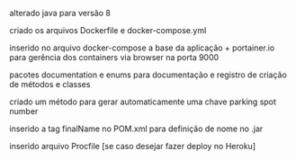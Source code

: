 alterado java para versão 8

criado os arquivos Dockerfile e docker-compose.yml

inserido no arquivo docker-compose a base da aplicação + portainer.io para gerência dos containers via browser na porta 9000

pacotes documentation e enums para documentação e registro de criação de métodos e classes

criado um método para gerar automaticamente uma chave parking spot number

inserido a tag finalName no POM.xml para definição de nome no .jar

inserido arquivo Procfile [se caso desejar fazer deploy no Heroku]